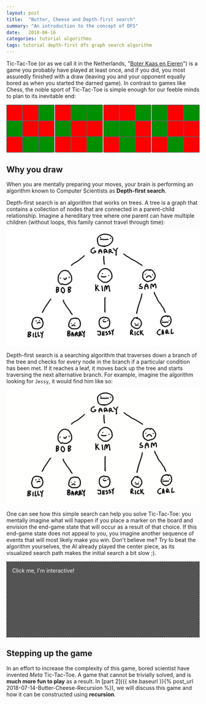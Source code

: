 ```yaml
---
layout: post
title:  "Butter, Cheese and Depth-first search"
summary: "An introduction to the concept of DFS"
date:   2018-06-16
categories: tutorial algorithms
tags: tutorial depth-first dfs graph search algorithm
---
```


Tic-Tac-Toe (or as we call it in the Netherlands, "[Boter Kaas en Eieren](https://translate.google.com/#nl/en/Boter%20kaas%20en%20Eieren)") is a game you probably have played at least once, and if you did,
you most assuredly finished with a draw (leaving you and your opponent
equally bored as when you started the darned game). In contrast to games like Chess,
the noble sport of Tic-Tac-Toe is simple enough for our feeble minds to plan to its
inevitable end:

![Tic-Tac-Toe draw states](/assets/posts/2018-06-16-Butter-Cheese-DFS/draws.png "Draw!")

## Why you draw
When you are mentally preparing your moves, your brain is performing
an algorithm known to Computer Scientists as **Depth-first search**.

Depth-first search is an algorithm that works on trees. A tree is a graph that
contains a collection of nodes that are connected in a parent-child relationship.
Imagine a hereditary tree where one parent can have multiple children (without loops, this family cannot travel through time):

![A hereditary tree](/assets/posts/2018-06-16-Butter-Cheese-DFS/tree.png "A very special family.")

Depth-first search is a searching algorithm that traverses down a branch of the tree and checks for every node in the branch if a particular condition has been met. If it reaches a leaf, it moves back up the tree and starts traversing the next alternative branch. For example, imagine the algorithm looking for `Jessy`,
it would find him like so:

![A hereditary tree](/assets/posts/2018-06-16-Butter-Cheese-DFS/tree.gif "Find Jessy.")

One can see how this simple search can help you solve Tic-Tac-Toe: you
mentally imagine what will happen if you place a marker on the board and envision
the end-game state that will occur as a result of that choice.
If this end-game state does not appeal to you, you imagine another sequence of
events that will most likely make you win. Don't believe me?
Try to beat the algorithm yourselves, the AI already played the center piece, as its visualized search path makes the initial search a bit slow ;).

<style>
#game {
    position: relative;
    background-color: #AAA;
    border: 1px dashed black;
}

#playing-field {
    display: grid;
    grid-template-columns: auto auto auto;
    width:12em; height:12em; margin: auto;
    padding: 1em;
}

#playing-field div {
    border: 1px solid black;
    background-color: #EEE;
}

#playing-field div[mark="0"] {
    background-color: red;
}

#playing-field div[mark="1"] {
    background-color: green;
}

#interaction {
    position: absolute;
    width: 100%;
    height: 100%;
    background-color: rgba(0,0,0,0.5);
    color: white;
}

#interaction:after {
    position:absolute;
    content: "Click me, I'm interactive!";
    padding:1em;
}
</style>
<div id ="game">
    <div id="interaction" onclick="this.style.display='none'">
    </div>
    <div id="playing-field">
    </div>
</div>
<script src="/assets/posts/2018-06-16-Butter-Cheese-DFS/TTT-dfs.js"></script>

## Stepping up the game
In an effort to increase the complexity of this game, bored scientist have invented
_Meta_ Tic-Tac-Toe. A game that cannot be trivially solved, and is **much more
fun to play** as a result. In [part 2]({{ site.baseurl }}{% post_url 2018-07-14-Butter-Cheese-Recursion %}),
we will discuss this game and how it can be constructed using **recursion**.
